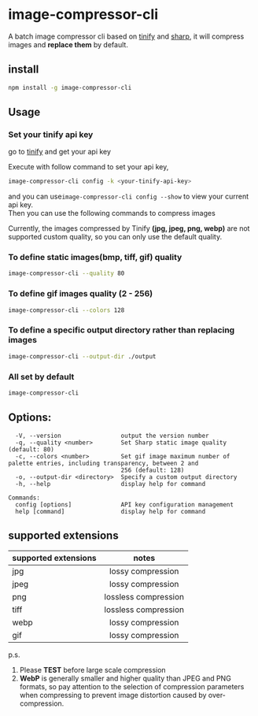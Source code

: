 # image-compressor-cli
A batch image compressor cli based on [tinify](https://www.npmjs.com/package/tinify) and [sharp](https://www.npmjs.com/package/sharp), it will compress images and **replace them** by default.

## install
```bash
npm install -g image-compressor-cli
```
## Usage

### Set your tinify api key
go to [tinify](https://tinify.com/dashboard/api) and get your api key

Execute with follow command to set your api key,
```bash
image-compressor-cli config -k <your-tinify-api-key>
```  
and you can use`image-compressor-cli config --show` to view your current api key.  
Then you can use the following commands to compress images  
  
Currently, the images compressed by Tinify **(jpg, jpeg, png, webp)** are not supported custom quality, so you can only use the default quality.

### To define static images(bmp, tiff, gif) quality
```bash
image-compressor-cli --quality 80
```

### To define gif images quality (2 - 256)
```bash
image-compressor-cli --colors 128
```

### To define a specific output directory rather than replacing images
```bash
image-compressor-cli --output-dir ./output
```

### All set by default
```bash
image-compressor-cli
```

## Options:
```
  -V, --version                 output the version number
  -q, --quality <number>        Set Sharp static image quality (default: 80)
  -c, --colors <number>         Set gif image maximum number of palette entries, including transparency, between 2 and
                                256 (default: 128)
  -o, --output-dir <directory>  Specify a custom output directory
  -h, --help                    display help for command

Commands:
  config [options]              API key configuration management
  help [command]                display help for command
```



## supported extensions

| supported extensions |                notes                | 
|:---------------------|:-----------------------------------:|
| jpg                  |          lossy compression          |
| jpeg                 |          lossy compression          |
| png                  |        lossless compression         |
| tiff                 |        lossless compression         |
| webp                 |          lossy compression          |
| gif                  |          lossy compression          |

p.s.  
  
  1. Please **TEST** before large scale compression
2. **WebP** is generally smaller and higher quality than JPEG and PNG formats, so pay attention to the selection of compression parameters when compressing to prevent image distortion caused by over-compression.
